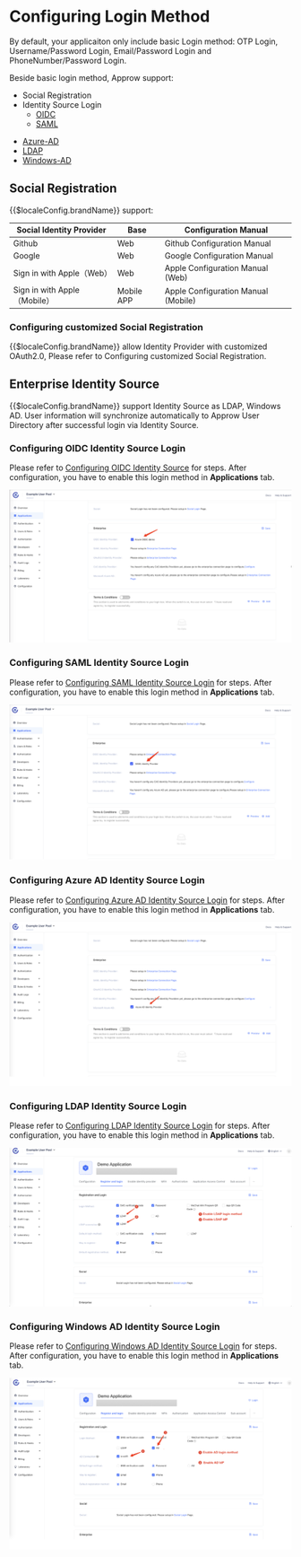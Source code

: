 # Configuring Login Method

<LastUpdated/>

By default, your applicaiton only include basic Login method: OTP Login, Username/Password Login, Email/Password Login and PhoneNumber/Password Login.

Beside basic login method, Approw support:

- Social Registration
- Identity Source Login
  - [OIDC](#configuring-oidc-identity-source-login)
  - [SAML](#configuring-saml-identity-source-login)
<!--  - [OAuth2.0](#configuring-oauth2.0-identity-source-login) -->
<!--   - [CAS](#configuring-cas-identity-source-login) -->
  - [Azure-AD](#configuring-azure-ad-identity-source-login)
  - [LDAP](#configuring-ldap-identity-source-login)
  - [Windows-AD](#configuring-windows-ad-identity-source-login)

## Social Registration

{{$localeConfig.brandName}} support:

| Social Identity Provider     | Base       | Configuration Manual                |
| ---------------------------- | ---------- | ----------------------------------- |
| Github                       | Web        | Github Configuration Manual         |
| Google                       | Web        | Google Configuration Manual         |
| Sign in with Apple（Web）    | Web        | Apple Configuration Manual (Web)    |
| Sign in with Apple（Mobile） | Mobile APP | Apple Configuration Manual (Mobile) |

### Configuring customized Social Registration

{{$localeConfig.brandName}} allow Identity Provider with customized OAuth2.0, Please refer to <router-link to="/connections/custom-social-provider/" target="_blank">Configuring customized Social Registration</router-link>.

## Enterprise Identity Source

{{$localeConfig.brandName}} support Identity Source as LDAP, Windows AD. User information will synchronize automatically to Approw User Directory after successful login via Identity Source.

### Configuring OIDC Identity Source Login

Please refer to [Configuring OIDC Identity Source](/connections/oidc/) for steps. After configuration, you have to enable this login method in **Applications** tab.

![](./images/login-method-1.png)

### Configuring SAML Identity Source Login

Please refer to [Configuring SAML Identity Source Login](/connections/saml/) for steps. After configuration, you have to enable this login method in **Applications** tab.

![](./images/login-method-2.png)

<!--### Configuring OAuth2.0 Identity Source Login

Please refer to [Configuring OAuth2.0 Identity Source Login](/connections/oidc/) for steps. After configuration, you have to enable this login method in **Applications** tab.

![](./images/login-method-3.png)

### Configuring CAS Identity Source Login

Please refer to [Configuring CAS Identity Source Login](/connections/cas/) for steps. After configuration, you have to enable this login method in **Applications** tab.

![](./images/login-method-4.png)-->

### Configuring Azure AD Identity Source Login

Please refer to [Configuring Azure AD Identity Source Login](/connections/azure-active-directory/) for steps. After configuration, you have to enable this login method in **Applications** tab.

![](./images/login-method-5.png)

### Configuring LDAP Identity Source Login

Please refer to [Configuring LDAP Identity Source Login](/connections/ldap/) for steps. After configuration, you have to enable this login method in **Applications** tab.

![](./images/login-method-6.png)

### Configuring Windows AD Identity Source Login

Please refer to [Configuring Windows AD Identity Source Login](/connections/windows-active-directory/) for steps. After configuration, you have to enable this login method in **Applications** tab.

![](./images/login-method-7.png)
